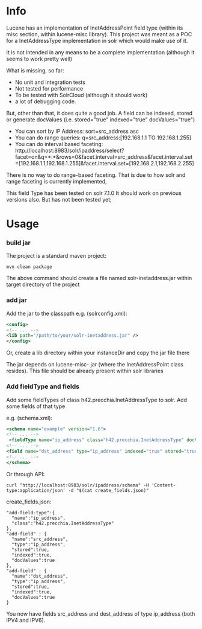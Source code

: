 # Info


Lucene has an implementation of InetAddressPoint field type (within its misc section, within lucene-misc library).
This project was meant as a POC for a InetAddressType implementation in solr which would make use of it.

It is not intended in any means to be a complete implementation (although it seems to work pretty well)

What is missing, so far:
- No unit and integration tests
- Not tested for performance
- To be tested with SolrCloud (although it should work)
- a lot of debugging code.

But, other than that, it does quite a good job.
A field can be indexed, stored or generate docValues (i.e. stored="true" indexed="true" docValues="true")

- You can sort by IP Address: sort=src_address asc
- You can do range queries: q=src\_address:\[192.168.1.1 TO 192.168.1.255\]
- You can do interval based faceting: http://localhost:8983/solr/ipaddress/select?facet=on&q=\*:\*&rows=0&facet.interval=src_address&facet.interval.set=\[192.168.1.1,192.168.1.255\]&facet.interval.set=\[192.168.2.1,192.168.2.255\]

There is no way to do range-based faceting. That is due to how solr and range faceting is currently implemented, 

This field Type has been tested on solr 7.1.0
It should work on previous versions also. But has not been tested yet;

# Usage
### build jar
The project is a standard maven project:

```
mvn clean package
```

The above command should create a file named solr-inetaddress.jar within target directory of the project

### add jar
Add the jar to the classpath
e.g. (solrconfig.xml):

```xml
<config>
<!-- ... -->
<lib path="/path/to/your/solr-inetaddress.jar" />
</config>
```

Or, create a lib directory within your instanceDir and copy the jar file there

The jar depends on lucene-misc-<version>.jar (where the InetAddressPoint class resides). This file should be already present within solr libraries

 
### Add fieldType and fields
Add some fieldTypes of class h42.precchia.InetAddressType to solr.
Add some fields of that type

e.g. (schema.xml):

```xml
<schema name="example" version="1.6">
<!-- ... -->
 <fieldType name="ip_address" class="h42.precchia.InetAddressType" docValues="true" indexed="true" stored="true" />
<!-- ... -->
<field name="dst_address" type="ip_address" indexed="true" stored="true" docValues="true"/>
<!-- ... -->
</schema>
```

Or through API:

```
curl "http://localhost:8983/solr/ipaddress/schema" -H 'Content-type:application/json' -d "$(cat create_fields.json)"
```
 
create_fields.json:

```
"add-field-type":{
  "name":"ip_address",
  "class":"h42.precchia.InetAddressType"
},
"add-field" : {
  "name":"src_address",
  "type":"ip_address",
  "stored":true,
  "indexed":true,
  "docValues":true
},
"add-field" : {
  "name":"dst_address",
  "type":"ip_address",
  "stored":true,
  "indexed":true,
  "docValues":true
}
```
You now have fields src\_address and dest\_address of type ip_address (both IPV4 and IPV6).
